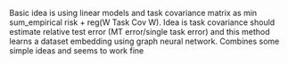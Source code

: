 Basic idea is using linear models and task covariance matrix as min sum_empirical risk + reg(W Task Cov W). Idea is task covariance should estimate relative test error (MT error/single task error) and this method learns a dataset embedding using graph neural network. Combines some simple ideas and seems to work fine
